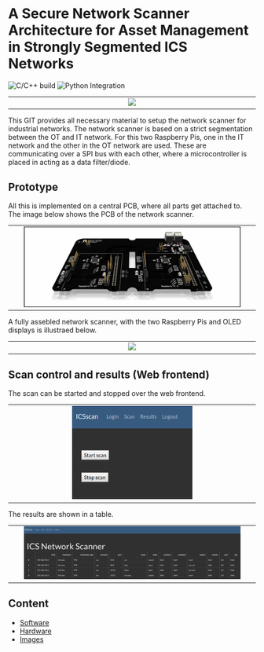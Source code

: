 # A Secure Network Scanner Architecture for Asset Management in Strongly Segmented ICS Networks

![C/C++ build](https://github.com/hsainnos/ICSscannerDiode/workflows/C/C++%20build/badge.svg)
![Python Integration](https://github.com/hsainnos/ICSscannerDiode/workflows/pythonBuild%20and%20Lint/badge.svg)

<table align="center"><tr><td align="center" width="9999">
<img src="images/demo.gif" width=50%></img>
</td></tr></table>


This GIT provides all necessary material to setup the network scanner for industrial networks.
The network scanner is based on a strict segmentation between the OT and IT network.
For this two Raspberry Pis, one in the IT network and the other in the OT network are used.
These are communicating over a SPI bus with each other, where a microcontroller is placed in acting
as a data filter/diode.

## Prototype
All this is implemented on a central PCB, where all parts get attached to.
The image below shows the PCB of the network scanner.

<table align="center"><tr><td align="center" width="9999">
<img src="images/pcb_3d.png" width=90%></img>
</td></tr></table>

A fully assebled network scanner, with the two Raspberry Pis and OLED displays is illustraed below.

<table align="center"><tr><td align="center" width="9999">
<img src="images/device.png" width=90%></img>
</td></tr></table>


## Scan control and results (Web frontend)

The scan can be started and stopped over the web frontend.
<table align="center"><tr><td align="center" width="9999">
<img src="images/scan.png" width=50%></img>
</td></tr></table>

The results are shown in a table.
<table align="center"><tr><td align="center" width="9999">
<img src="images/results.png" width=90%></img>
</td></tr></table>

## Content
* [Software](software/README.md)
* [Hardware](hardware/README.md)
* [Images](images/README.md)

